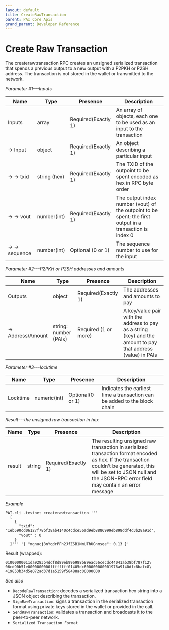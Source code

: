 ```yaml
---
layout: default
title: CreateRawTransaction
parent: PAI Core Apis
grand_parent: Developer Reference
---
```


Create Raw Transaction
========================

The createrawtransaction RPC creates an unsigned serialized transaction that spends a previous output to a new output with a P2PKH or P2SH address. The transaction is not stored in the wallet or transmitted to the network.

*Parameter #1---Inputs*

| Name        | Type       | Presence            | Description
|-------------|------------|---------------------|-------------
|Inputs       |array       | Required(Exactly 1) | An array of objects, each one to be used as an input to the transaction
|→ Input      |object      | Required(Exactly 1) | An object describing a particular input
|→ → txid     |string (hex)| Required(Exactly 1) | The TXID of the outpoint to be spent encoded as hex in RPC byte order
|→ → vout     |number(int) | Required(Exactly 1) | The output index number (vout) of the outpoint to be spent; the first output in a transaction is index 0
|→ → sequence |number(int) | Optional (0 or 1)   | The sequence number to use for the input

*Parameter #2---P2PKH or P2SH addresses and amounts*

| Name            | Type                     | Presence            | Description
|-----------------|--------------------------|---------------------|-------------
|Outputs          |object                    | Required(Exactly 1) | The addresses and amounts to pay
|→ Address/Amount |string: number (PAIs) | Required (1 or more)| A key/value pair with the address to pay as a string (key) and the amount to pay that address (value) in PAIs

*Parameter #3---locktime*

| Name    | Type       | Presence            | Description
|---------|------------|---------------------|-------------
|Locktime |numeric(int)| Optional(0 or 1)    | Indicates the earliest time a transaction can be added to the block chain

*Result---the unsigned raw transaction in hex*

| Name        | Type       | Presence            | Description
|-------------|------------|---------------------|-------------
|result       |string       | Required(Exactly 1) | The resulting unsigned raw transaction in serialized transaction format encoded as hex. If the transaction couldn’t be generated, this will be set to JSON null and the JSON-RPC error field may contain an error message

*Example*

```
PAI-cli -testnet createrawtransaction '''
  [
    {
      "txid": "1eb590cd06127f78bf38ab4140c4cdce56ad9eb8886999eb898ddf4d3b28a91d",
      "vout" : 0
    }
  ]''' '{ "mgnucj8nYqdrPFh2JfZSB1NmUThUGnmsqe": 0.13 }'
```

Result (wrapped):

```
01000000011da9283b4ddf8d89eb996988b89ead56cecdc44041ab38bf787f12\
06cd90b51e0000000000ffffffff01405dc600000000001976a9140dfc8bafc8\
419853b34d5e072ad37d1a5159f58488ac00000000
```

*See also*

* `DecodeRawTransaction`: decodes a serialized transaction hex string into a JSON object describing the transaction.
* `SignRawTransaction`: signs a transaction in the serialized transaction format using private keys stored in the wallet or provided in the call.
* `SendRawTransaction`: validates a transaction and broadcasts it to the peer-to-peer network.
* `Serialized Transaction Format`